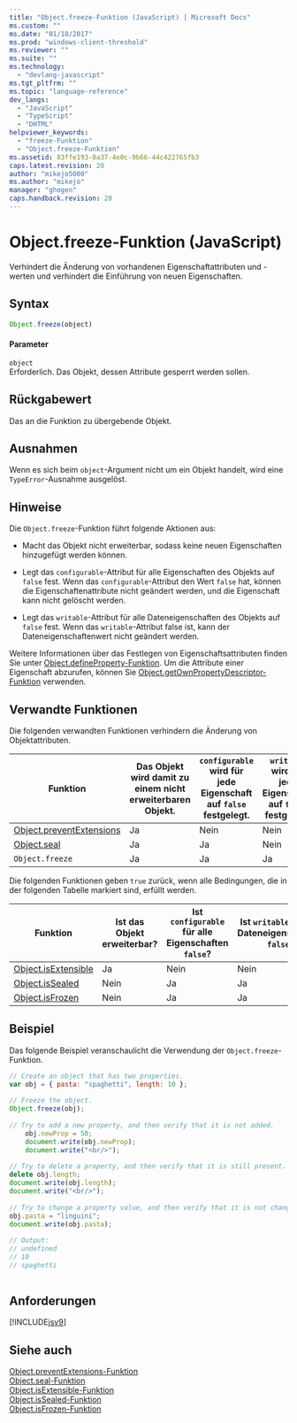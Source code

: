 ```yaml
---
title: "Object.freeze-Funktion (JavaScript) | Microsoft Docs"
ms.custom: ""
ms.date: "01/18/2017"
ms.prod: "windows-client-threshold"
ms.reviewer: ""
ms.suite: ""
ms.technology: 
  - "devlang-javascript"
ms.tgt_pltfrm: ""
ms.topic: "language-reference"
dev_langs: 
  - "JavaScript"
  - "TypeScript"
  - "DHTML"
helpviewer_keywords: 
  - "freeze-Funktion"
  - "Object.freeze-Funktion"
ms.assetid: 83ffe193-0a37-4e0c-9b66-44c422765fb3
caps.latest.revision: 20
author: "mikejo5000"
ms.author: "mikejo"
manager: "ghogen"
caps.handback.revision: 20
---
```

# Object.freeze-Funktion (JavaScript)
Verhindert die Änderung von vorhandenen Eigenschaftattributen und \-werten und verhindert die Einführung von neuen Eigenschaften.  
  
## Syntax  
  
```javascript  
Object.freeze(object)  
```  
  
#### Parameter  
 `object`  
 Erforderlich.  Das Objekt, dessen Attribute gesperrt werden sollen.  
  
## Rückgabewert  
 Das an die Funktion zu übergebende Objekt.  
  
## Ausnahmen  
 Wenn es sich beim `object`\-Argument nicht um ein Objekt handelt, wird eine `TypeError`\-Ausnahme ausgelöst.  
  
## Hinweise  
 Die `Object.freeze`\-Funktion führt folgende Aktionen aus:  
  
-   Macht das Objekt nicht erweiterbar, sodass keine neuen Eigenschaften hinzugefügt werden können.  
  
-   Legt das `configurable`\-Attribut für alle Eigenschaften des Objekts auf `false` fest.  Wenn das `configurable`\-Attribut den Wert `false` hat, können die Eigenschaftenattribute nicht geändert werden, und die Eigenschaft kann nicht gelöscht werden.  
  
-   Legt das `writable`\-Attribut für alle Dateneigenschaften des Objekts auf `false` fest.  Wenn das `writable`\-Attribut false ist, kann der Dateneigenschaftenwert nicht geändert werden.  
  
 Weitere Informationen über das Festlegen von Eigenschaftsattributen finden Sie unter [Object.defineProperty\-Funktion](../../javascript/reference/object-defineproperty-function-javascript.md).  Um die Attribute einer Eigenschaft abzurufen, können Sie [Object.getOwnPropertyDescriptor\-Funktion](../../javascript/reference/object-getownpropertydescriptor-function-javascript.md) verwenden.  
  
## Verwandte Funktionen  
 Die folgenden verwandten Funktionen verhindern die Änderung von Objektattributen.  
  
|Funktion|Das Objekt wird damit zu einem nicht erweiterbaren Objekt.|`configurable` wird für jede Eigenschaft auf `false` festgelegt.|`writable` wird für jede Eigenschaft auf `false` festgelegt.|  
|--------------|----------------------------------------------------------------|----------------------------------------------------------------------|------------------------------------------------------------------|  
|[Object.preventExtensions](../../javascript/reference/object-preventextensions-function-javascript.md)|Ja|Nein|Nein|  
|[Object.seal](../../javascript/reference/object-seal-function-javascript.md)|Ja|Ja|Nein|  
|`Object.freeze`|Ja|Ja|Ja|  
  
 Die folgenden Funktionen geben `true` zurück, wenn alle Bedingungen, die in der folgenden Tabelle markiert sind, erfüllt werden.  
  
|Funktion|Ist das Objekt erweiterbar?|Ist `configurable` für alle Eigenschaften `false`?|Ist `writable` für alle Dateneigenschaften `false`?|  
|--------------|---------------------------------|--------------------------------------------------------|---------------------------------------------------------|  
|[Object.isExtensible](../../javascript/reference/object-isextensible-function-javascript.md)|Ja|Nein|Nein|  
|[Object.isSealed](../../javascript/reference/object-issealed-function-javascript.md)|Nein|Ja|Ja|  
|[Object.isFrozen](../../javascript/reference/object-isfrozen-function-javascript.md)|Nein|Ja|Ja|  
  
## Beispiel  
 Das folgende Beispiel veranschaulicht die Verwendung der `Object.freeze`\-Funktion.  
  
```javascript  
// Create an object that has two properties.  
var obj = { pasta: "spaghetti", length: 10 };  
  
// Freeze the object.  
Object.freeze(obj);  
  
// Try to add a new property, and then verify that it is not added.   
    obj.newProp = 50;  
    document.write(obj.newProp);  
    document.write("<br/>");  
  
// Try to delete a property, and then verify that it is still present.   
delete obj.length;  
document.write(obj.length);  
document.write("<br/>");  
  
// Try to change a property value, and then verify that it is not changed.   
obj.pasta = "linguini";  
document.write(obj.pasta);  
  
// Output:  
// undefined  
// 10  
// spaghetti  
  
```  
  
## Anforderungen  
 [!INCLUDE[jsv9](../../javascript/includes/jsv9-md.md)]  
  
## Siehe auch  
 [Object.preventExtensions\-Funktion](../../javascript/reference/object-preventextensions-function-javascript.md)   
 [Object.seal\-Funktion](../../javascript/reference/object-seal-function-javascript.md)   
 [Object.isExtensible\-Funktion](../../javascript/reference/object-isextensible-function-javascript.md)   
 [Object.isSealed\-Funktion](../../javascript/reference/object-issealed-function-javascript.md)   
 [Object.isFrozen\-Funktion](../../javascript/reference/object-isfrozen-function-javascript.md)